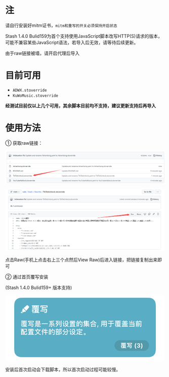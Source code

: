 注
===
请自行安装好mitm证书，`mitm和重写的开关必须保持开启状态`

Stash 1.4.0 Bulid159为首个支持使用JavaScript脚本改写HTTP(S)请求的版本，可能不兼容某些JavaScript语法，若导入后无效，请等待后续更新。

由于raw链接被墙，请开启代理后导入

目前可用
===
- `ADWX.stoverride`
- `KuWoMusic.stoverride`

**经测试目前仅以上几个可用，其余脚本目前均不支持，建议更新支持后再导入**

使用方法
===
① 获取raw链接：

![](https://raw.githubusercontent.com/Infatuation-Fei/explain/main/Picture/jiaoxue.png)

![](https://raw.githubusercontent.com/Infatuation-Fei/explain/main/Picture/jiaoxue2.png)

点击Raw(手机上点击右上三个点然后View Raw)后进入链接，把链接复制出来即可

② 通过首页覆写安装

(Stash 1.4.0 Bulid159+ 版本支持)

![](https://raw.githubusercontent.com/Infatuation-Fei/explain/main/Picture/fuxie.jpg)

安装后首次启动会下载脚本，所以首次启动过程可能较慢。

